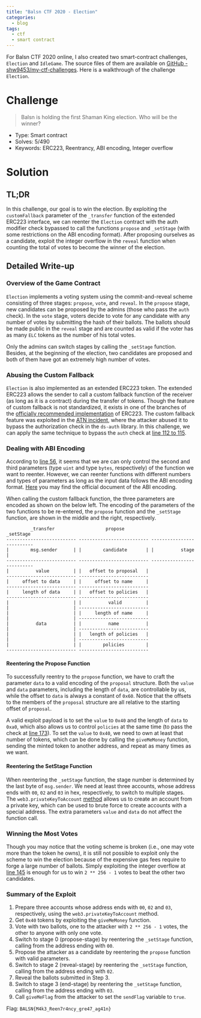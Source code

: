 ```yaml
---
title: "Balsn CTF 2020 - Election"
categories:
  - blog
tags:
  - ctf
  - smart contract
---
```


For Balsn CTF 2020 online, I also created two smart-contract challenges, `Election` and `IdleGame`. The source files of them are available on [GitHub - shw9453/my-ctf-challenges](https://github.com/shw9453/my-ctf-challenges). Here is a walkthrough of the challenge `Election`.

# Challenge

> Balsn is holding the first Shaman King election. Who will be the winner?

- Type: Smart contract
- Solves: 5/490
- Keywords: ERC223, Reentrancy, ABI encoding, Integer overflow

# Solution

## TL;DR

In this challenge, our goal is to win the election. By exploiting the `customFallback` parameter of the `_transfer` function of the extended ERC223 interface, we can reenter the `Election` contract with the auth modifier check bypassed to call the functions `propose` and `_setStage` (with some restrictions on the ABI encoding format). After proposing ourselves as a candidate, exploit the integer overflow in the `reveal` function when counting the total of votes to become the winner of the election.

## Detailed Write-up

### Overview of the Game Contract

`Election` implements a voting system using the commit-and-reveal scheme consisting of three stages: `propose`, `vote`, and `reveal`. In the `propose` stage, new candidates can be proposed by the admins (those who pass the `auth` check). In the `vote` stage, voters decide to vote for any candidate with any number of votes by submitting the hash of their ballots. The ballots should be made public in the `reveal` stage and are counted as valid if the voter has as many `ELC` tokens as the number of his total votes.

Only the admins can switch stages by calling the `_setStage` function. Besides, at the beginning of the election, two candidates are proposed and both of them have got an extremely high number of votes.

### Abusing the Custom Fallback

`Election` is also implemented as an extended ERC223 token. The extended ERC223 allows the sender to call a custom fallback function of the receiver (as long as it is a contract) during the transfer of tokens. Though the feature of custom fallback is not standardized, it exists in one of the branches of the [officially recommended implementation](https://github.com/Dexaran/ERC223-token-standard/blob/Custom-Fallback/token/ERC223/ERC223BasicToken.sol) of ERC223. The custom fallback feature was exploited in the [ATN incident](https://medium.com/coinmonks/lacking-insights-in-erc223-erc827-implementation-26be5e7c3cd7), where the attacker abused it to bypass the authorization check in the `ds-auth` library. In this challenge, we can apply the same technique to bypass the `auth` check at [line 112 to 115](https://github.com/shw9453/my-ctf-challenges/blob/master/balsn-ctf-2020/Election/public/Election.sol#L112-L115).

### Dealing with ABI Encoding

According to [line 56](https://github.com/shw9453/my-ctf-challenges/blob/master/balsn-ctf-2020/Election/public/Election.sol#L56), it seems that we are can only control the second and third parameters (type `uint` and type `bytes`, respectively) of the function we want to reenter. However, we can reenter functions with different numbers and types of parameters as long as the input data follows the ABI encoding format. [Here](https://docs.soliditylang.org/en/v0.8.1/abi-spec.html) you may find the official document of the ABI encoding.

When calling the custom fallback function, the three parameters are encoded as shown on the below left. The encoding of the parameters of the two functions to be re-entered, the `propose` function and the `_setStage` function, are shown in the middle and the right, respectively.

```
         _transfer                   propose                   _setStage 
-------------------------- -------------------------- --------------------------
|        msg.sender      | |        candidate       | |          stage         |
-------------------------- -------------------------- --------------------------
|          value         | |   offset to proposal   |
-------------------------- -------------------------- 
|     offset to data     | |     offset to name     |
-------------------------- --------------------------
|     length of data     | |   offset to policies   |
-------------------------- --------------------------
|                        | |          valid         |
|                        | --------------------------
|                        | |     length of name     |
|                        | --------------------------
|          data          | |          name          |
|                        | --------------------------
|                        | |   length of policies   |
|                        | --------------------------
|                        | |        policies        |
-------------------------- --------------------------
```

#### Reentering the Propose Function

To successfully reentry to the `propose` function, we have to craft the parameter `data` to a valid encoding of the `proposal` structure. Both the `value` and `data` parameters, including the length of `data`, are controllable by us, while the offset to `data` is always a constant of `0x60`. Notice that the offsets to the members of the `proposal` structure are all relative to the starting offset of `proposal`.

A valid exploit payload is to set the `value` to `0x40` and the length of `data` to `0xa0`, which also allows us to control `policies` at the same time (to pass the check at [line 173](https://github.com/shw9453/my-ctf-challenges/blob/master/balsn-ctf-2020/Election/public/Election.sol#L173)). To set the `value` to `0x40`, we need to own at least that number of tokens, which can be done by calling the `giveMeMoney` function, sending the minted token to another address, and repeat as many times as we want.

#### Reentering the SetStage Function

When reentering the `_setStage` function, the stage number is determined by the last byte of `msg.sender`. We need at least three accounts, whose address ends with `00`, `02` and `03` in hex, respectively, to switch to multiple stages. The `web3.privateKeyToAccount` [method](https://web3js.readthedocs.io/en/v1.2.0/web3-eth-accounts.html#privatekeytoaccount) allows us to create an account from a private key, which can be used to brute force to create accounts with a special address. The extra parameters `value` and `data` do not affect the function call.

### Winning the Most Votes

Though you may notice that the voting scheme is broken (i.e., one may vote more than the token he owns), it is still not possible to exploit only the scheme to win the election because of the expensive gas fees require to forge a large number of ballots. Simply exploiting the integer overflow at [line 145](https://github.com/shw9453/my-ctf-challenges/blob/master/balsn-ctf-2020/Election/public/Election.sol#L145) is enough for us to win `2 ** 256 - 1` votes to beat the other two candidates.

### Summary of the Exploit

1. Prepare three accounts whose address ends with `00`, `02` and `03`, respectively, using the `web3.privateKeyToAccount` method.
1. Get `0x40` tokens by exploiting the `giveMeMoney` function.
1. Vote with two ballots, one to the attacker with `2 ** 256 - 1` votes, the other to anyone with only one vote.
1. Switch to stage 0 (propose-stage) by reentering the `_setStage` function, calling from the address ending with `00`.
1. Propose the attacker as a candidate by reentering the `propose` function with valid parameters.
1. Switch to stage 2 (reveal-stage) by reentering the `_setStage` function, calling from the address ending with `02`.
1. Reveal the ballots submitted in Step 3.
1. Switch to stage 3 (end-stage) by reentering the `_setStage` function, calling from the address ending with `03`.
1. Call `giveMeFlag` from the attacker to set the `sendFlag` variable to `true`.

Flag: `BALSN{M4k3_Reen7r4ncy_gre47_ag41n}`
